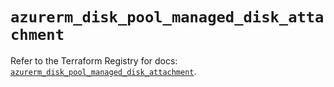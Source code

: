 # `azurerm_disk_pool_managed_disk_attachment`

Refer to the Terraform Registry for docs: [`azurerm_disk_pool_managed_disk_attachment`](https://registry.terraform.io/providers/hashicorp/azurerm/3.99.0/docs/resources/disk_pool_managed_disk_attachment).
